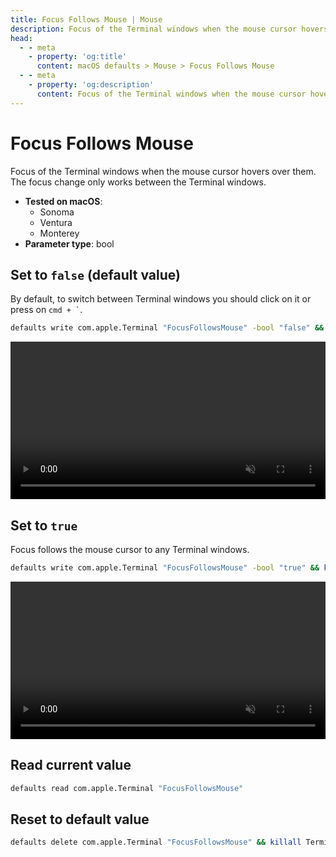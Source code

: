 ```yaml
---
title: Focus Follows Mouse | Mouse
description: Focus of the Terminal windows when the mouse cursor hovers over them. The focus change only works between the Terminal windows.
head:
  - - meta
    - property: 'og:title'
      content: macOS defaults > Mouse > Focus Follows Mouse
  - - meta
    - property: 'og:description'
      content: Focus of the Terminal windows when the mouse cursor hovers over them. The focus change only works between the Terminal windows.
---
```


# Focus Follows Mouse

Focus of the Terminal windows when the mouse cursor hovers over them.
The focus change only works between the Terminal windows.

<!-- break lists -->

- **Tested on macOS**:
  - Sonoma
  - Ventura
  - Monterey
- **Parameter type**: bool

## Set to `false` (default value)

By default, to switch between Terminal windows you should click on it or press on <code>cmd + `</code>.

```bash
defaults write com.apple.Terminal "FocusFollowsMouse" -bool "false" && killall Terminal
```

<video autoplay loop muted playsinline width="739" height="416" style="max-width: 100%; height: auto">
  <source src="./images/FocusFollowsMouse/false.mp4" type="video/mp4">
  Example output with value set to false
</video>

## Set to `true`

Focus follows the mouse cursor to any Terminal windows.

```bash
defaults write com.apple.Terminal "FocusFollowsMouse" -bool "true" && killall Terminal
```

<video autoplay loop muted playsinline width="739" height="416" style="max-width: 100%; height: auto">
  <source src="./images/FocusFollowsMouse/true.mp4" type="video/mp4">
  Example output with value set to true
</video>

## Read current value

```bash
defaults read com.apple.Terminal "FocusFollowsMouse"
```

## Reset to default value

```bash
defaults delete com.apple.Terminal "FocusFollowsMouse" && killall Terminal
```

